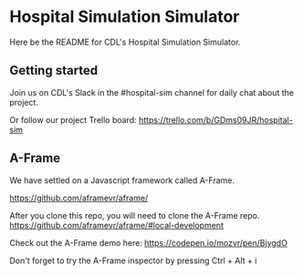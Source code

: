 # Hospital Simulation Simulator

Here be the README for CDL's Hospital Simulation Simulator.

## Getting started
Join us on CDL's Slack in the #hospital-sim channel for daily chat about the project.

Or follow our project Trello board: https://trello.com/b/GDms09JR/hospital-sim

## A-Frame
We have settled on a Javascript framework called A-Frame.

https://github.com/aframevr/aframe/

After you clone this repo, you will need to clone the A-Frame repo.
https://github.com/aframevr/aframe/#local-development

Check out the A-Frame demo here: https://codepen.io/mozvr/pen/BjygdO

Don't forget to try the A-Frame inspector by pressing Ctrl + Alt + i
